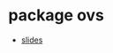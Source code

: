 # package ovs



- [slides](https://go-talks.appspot.com/github.com/mdlayher/talks/misc/package-ovs/package-ovs.slide)
